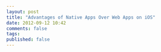 ```yaml
---
layout: post
title: "Advantages of Native Apps Over Web Apps on iOS"
date: 2012-09-12 10:42
comments: false
tags: 
published: false
---
```

